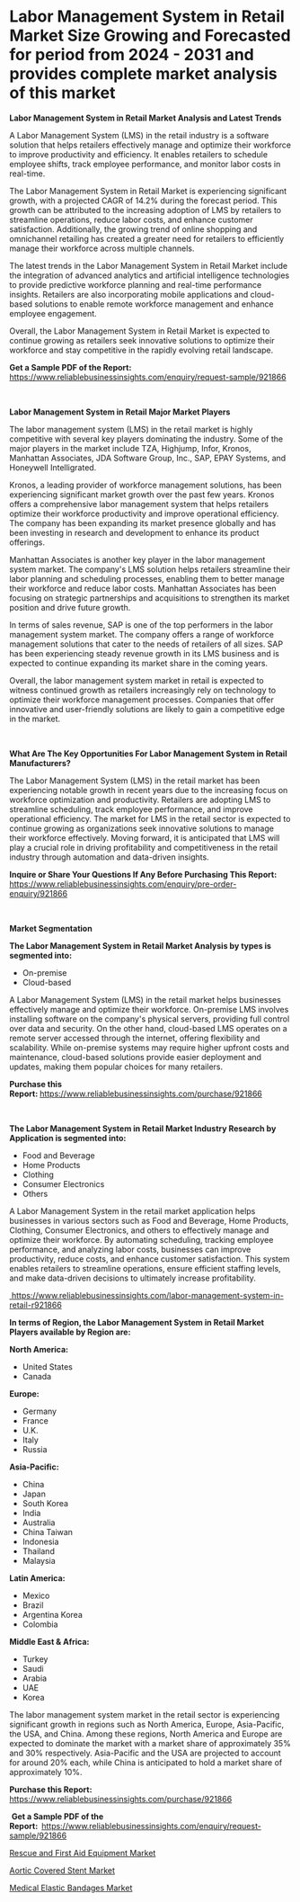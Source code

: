 <p><h1>Labor Management System in Retail Market Size Growing and Forecasted for period from 2024 - 2031 and provides complete market analysis of this market</h1></p><p><strong>Labor Management System in Retail Market Analysis and Latest Trends</strong></p>
<p><p>A Labor Management System (LMS) in the retail industry is a software solution that helps retailers effectively manage and optimize their workforce to improve productivity and efficiency. It enables retailers to schedule employee shifts, track employee performance, and monitor labor costs in real-time.</p><p>The Labor Management System in Retail Market is experiencing significant growth, with a projected CAGR of 14.2% during the forecast period. This growth can be attributed to the increasing adoption of LMS by retailers to streamline operations, reduce labor costs, and enhance customer satisfaction. Additionally, the growing trend of online shopping and omnichannel retailing has created a greater need for retailers to efficiently manage their workforce across multiple channels.</p><p>The latest trends in the Labor Management System in Retail Market include the integration of advanced analytics and artificial intelligence technologies to provide predictive workforce planning and real-time performance insights. Retailers are also incorporating mobile applications and cloud-based solutions to enable remote workforce management and enhance employee engagement.</p><p>Overall, the Labor Management System in Retail Market is expected to continue growing as retailers seek innovative solutions to optimize their workforce and stay competitive in the rapidly evolving retail landscape.</p></p>
<p><strong>Get a Sample PDF of the Report:&nbsp;</strong> <a href="https://www.reliablebusinessinsights.com/enquiry/request-sample/921866">https://www.reliablebusinessinsights.com/enquiry/request-sample/921866</a></p>
<p>&nbsp;</p>
<p><strong>Labor Management System in Retail Major Market Players</strong></p>
<p><p>The labor management system (LMS) in the retail market is highly competitive with several key players dominating the industry. Some of the major players in the market include TZA, Highjump, Infor, Kronos, Manhattan Associates, JDA Software Group, Inc., SAP, EPAY Systems, and Honeywell Intelligrated.</p><p>Kronos, a leading provider of workforce management solutions, has been experiencing significant market growth over the past few years. Kronos offers a comprehensive labor management system that helps retailers optimize their workforce productivity and improve operational efficiency. The company has been expanding its market presence globally and has been investing in research and development to enhance its product offerings.</p><p>Manhattan Associates is another key player in the labor management system market. The company's LMS solution helps retailers streamline their labor planning and scheduling processes, enabling them to better manage their workforce and reduce labor costs. Manhattan Associates has been focusing on strategic partnerships and acquisitions to strengthen its market position and drive future growth.</p><p>In terms of sales revenue, SAP is one of the top performers in the labor management system market. The company offers a range of workforce management solutions that cater to the needs of retailers of all sizes. SAP has been experiencing steady revenue growth in its LMS business and is expected to continue expanding its market share in the coming years.</p><p>Overall, the labor management system market in retail is expected to witness continued growth as retailers increasingly rely on technology to optimize their workforce management processes. Companies that offer innovative and user-friendly solutions are likely to gain a competitive edge in the market.</p></p>
<p>&nbsp;</p>
<p><strong>What Are The Key Opportunities For Labor Management System in Retail Manufacturers?</strong></p>
<p><p>The Labor Management System (LMS) in the retail market has been experiencing notable growth in recent years due to the increasing focus on workforce optimization and productivity. Retailers are adopting LMS to streamline scheduling, track employee performance, and improve operational efficiency. The market for LMS in the retail sector is expected to continue growing as organizations seek innovative solutions to manage their workforce effectively. Moving forward, it is anticipated that LMS will play a crucial role in driving profitability and competitiveness in the retail industry through automation and data-driven insights.</p></p>
<p><strong>Inquire or Share Your Questions If Any Before Purchasing This Report:</strong> <a href="https://www.reliablebusinessinsights.com/enquiry/pre-order-enquiry/921866">https://www.reliablebusinessinsights.com/enquiry/pre-order-enquiry/921866</a></p>
<p>&nbsp;</p>
<p><strong>Market Segmentation</strong></p>
<p><strong>The Labor Management System in Retail Market Analysis by types is segmented into:</strong></p>
<p><ul><li>On-premise</li><li>Cloud-based</li></ul></p>
<p><p>A Labor Management System (LMS) in the retail market helps businesses effectively manage and optimize their workforce. On-premise LMS involves installing software on the company's physical servers, providing full control over data and security. On the other hand, cloud-based LMS operates on a remote server accessed through the internet, offering flexibility and scalability. While on-premise systems may require higher upfront costs and maintenance, cloud-based solutions provide easier deployment and updates, making them popular choices for many retailers.</p></p>
<p><strong>Purchase this Report:&nbsp;</strong><a href="https://www.reliablebusinessinsights.com/purchase/921866">https://www.reliablebusinessinsights.com/purchase/921866</a></p>
<p>&nbsp;</p>
<p><strong>The Labor Management System in Retail Market Industry Research by Application is segmented into:</strong></p>
<p><ul><li>Food and Beverage</li><li>Home Products</li><li>Clothing</li><li>Consumer Electronics</li><li>Others</li></ul></p>
<p><p>A Labor Management System in the retail market application helps businesses in various sectors such as Food and Beverage, Home Products, Clothing, Consumer Electronics, and others to effectively manage and optimize their workforce. By automating scheduling, tracking employee performance, and analyzing labor costs, businesses can improve productivity, reduce costs, and enhance customer satisfaction. This system enables retailers to streamline operations, ensure efficient staffing levels, and make data-driven decisions to ultimately increase profitability.</p></p>
<p><a href="https://www.reliablebusinessinsights.com/labor-management-system-in-retail-r921866">&nbsp;https://www.reliablebusinessinsights.com/labor-management-system-in-retail-r921866</a></p>
<p><strong>In terms of Region, the Labor Management System in Retail Market Players available by Region are:</strong></p>
<p>
    <p> <strong> North America: </strong>
        <ul>
            <li>United States</li>
            <li>Canada</li>
        </ul>
        </p> 
    <p> <strong> Europe: </strong>
        <ul>
            <li>Germany</li>
            <li>France</li>
            <li>U.K.</li>
            <li>Italy</li>
            <li>Russia</li>
        </ul>
        </p> 
    <p> <strong> Asia-Pacific: </strong>
        <ul>
            <li>China</li>
            <li>Japan</li>
            <li>South Korea</li>
            <li>India</li>
            <li>Australia</li>
            <li>China Taiwan</li>
            <li>Indonesia</li>
            <li>Thailand</li>
            <li>Malaysia</li>
        </ul>
        </p> 
    <p> <strong> Latin America: </strong>
        <ul>
            <li>Mexico</li>
            <li>Brazil</li>
            <li>Argentina Korea</li>
            <li>Colombia</li>
        </ul>
        </p> 
    <p> <strong> Middle East & Africa: </strong>
        <ul>
            <li>Turkey</li>
            <li>Saudi</li>
            <li>Arabia</li>
            <li>UAE</li>
            <li>Korea</li>
        </ul>
    </p>
    </p>
<p><p>The labor management system market in the retail sector is experiencing significant growth in regions such as North America, Europe, Asia-Pacific, the USA, and China. Among these regions, North America and Europe are expected to dominate the market with a market share of approximately 35% and 30% respectively. Asia-Pacific and the USA are projected to account for around 20% each, while China is anticipated to hold a market share of approximately 10%.</p></p>
<p><strong>Purchase this Report: </strong><a href="https://www.reliablebusinessinsights.com/purchase/921866">https://www.reliablebusinessinsights.com/purchase/921866</a></p>
<p>&nbsp;<strong>Get a Sample PDF of the Report:&nbsp;&nbsp;</strong><a href="https://www.reliablebusinessinsights.com/enquiry/request-sample/921866">https://www.reliablebusinessinsights.com/enquiry/request-sample/921866</a></p>
<p><strong></strong></p>
<p><p><a href="https://github.com/marloy8/Market-Research-Report-List-5/blob/main/rescue-and-first-aid-equipment-market.md">Rescue and First Aid Equipment Market</a></p><p><a href="https://github.com/WillieWoodard/Market-Research-Report-List-5/blob/main/aortic-covered-stent-market.md">Aortic Covered Stent Market</a></p><p><a href="https://view.publitas.com/reportprime-1/medical-elastic-bandages-market-share-market-analysis-growth-trends-forecasts-for-period-from-2024-2031/">Medical Elastic Bandages Market</a></p></p>
